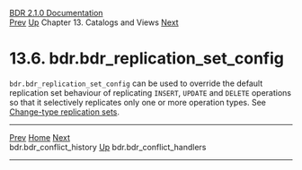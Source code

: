   [BDR 2.1.0 Documentation](README.md)                                                                                                                             
  [Prev](catalog-bdr-conflict-history.md "bdr.bdr_conflict_history")   [Up](catalogs-views.md)    Chapter 13. Catalogs and Views    [Next](catalog-bdr-conflict-handlers.md "bdr.bdr_conflict_handlers")  


# 13.6. bdr.bdr_replication_set_config

`bdr.bdr_replication_set_config` can be used to override the
default replication set behaviour of replicating `INSERT`,
`UPDATE` and `DELETE` operations so that it
selectively replicates only one or more operation types. See
[Change-type replication sets](replication-sets-changetype.md).



  ---------------------------------------------------------- ------------------------------------------ -----------------------------------------------------------
  [Prev](catalog-bdr-conflict-history.md)       [Home](README.md)        [Next](catalog-bdr-conflict-handlers.md)  
  bdr.bdr_conflict_history                                    [Up](catalogs-views.md)                                    bdr.bdr_conflict_handlers
  ---------------------------------------------------------- ------------------------------------------ -----------------------------------------------------------
